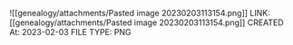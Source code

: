 ![[genealogy/attachments/Pasted image 20230203113154.png]]
LINK: [[genealogy/attachments/Pasted image 20230203113154.png]]
CREATED At: 2023-02-03
FILE TYPE: PNG
